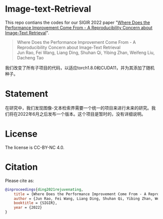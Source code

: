 # Image-text-Retrieval

This repo contians the codes for our SIGIR 2022 paper "[Where Does the Performance Improvement Come From - A Reproducibility Concern about Image-Text Retrieval](https://arxiv.org/pdf/2203.03853.pdf)".

> Where Does the Performance Improvement Come From - A Reproducibility Concern about Image-Text Retrieval  
> Jun Rao, Fei Wang, Liang Ding, Shuhan Qi, Yibing Zhan, Weifeng Liu, Dacheng Tao  

我们改变了所有子项目的代码，以适应torch1.8.0和CUDA11，并为其添加了随机种子。

# Statement
在研究中，我们发现图像-文本检索界需要一个统一的项目来进行未来的研究。我们将在2022年6月之后发布一个版本。这个项目是暂时的，没有详细说明。

# License
The license is CC-BY-NC 4.0.

# Citation

Please cite as:

```bibtex
@inproceedings{ding2021rejuvenating,
    title = {Where Does the Performance Improvement Come From - A Reproducibility Concern about Image-Text Retrieval},
    author = {Jun Rao, Fei Wang, Liang Ding, Shuhan Qi, Yibing Zhan, Weifeng Liu, Dacheng Tao}
    booktitle = {SIGIR},
    year = {2022}
}
```
